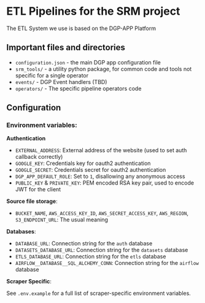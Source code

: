 # ETL Pipelines for the SRM project

The ETL System we use is based on the DGP-APP Platform

## Important files and directories

- `configuration.json` - the main DGP app configuration file
- `srm_tools/` - a utility python package, for common code and tools not specific for a single operator
- `events/` - DGP Event handlers (TBD)
- `operators/` - The specific pipeline operators code

## Configuration

### Environment variables:

**Authentication**
- `EXTERNAL_ADDRESS`: External address of the website (used to set auth callback correctly)
- `GOOGLE_KEY`: Credentials key for oauth2 authentication
- `GOOGLE_SECRET`: Credentials secret for oauth2 authentication
- `DGP_APP_DEFAULT_ROLE`: Set to `1`, disallowing any anonymous access
- `PUBLIC_KEY` & `PRIVATE_KEY`: PEM encoded RSA key pair, used to encode JWT for the client

**Source file storage**:
- `BUCKET_NAME`, `AWS_ACCESS_KEY_ID`, `AWS_SECRET_ACCESS_KEY`, `AWS_REGION`, `S3_ENDPOINT_URL`: The usual meaning

**Databases**:
- `DATABASE_URL`: Connection string for the `auth` database
- `DATASETS_DATABASE_URL`: Connection string for the `datasets` database
- `ETLS_DATABASE_URL`: Connection string for the `etls` database
- `AIRFLOW__DATABASE__SQL_ALCHEMY_CONN`: Connection string for the `airflow` database

**Scraper Specific**:

See `.env.example` for a full list of scraper-specific environment variables.
